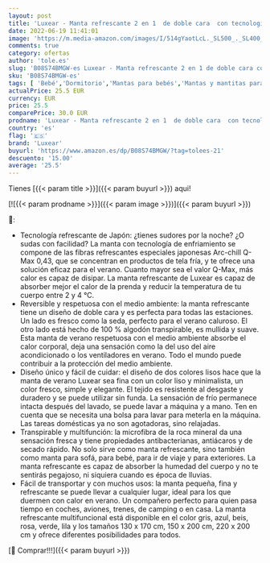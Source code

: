 ```yaml
---
layout: post
title: 'Luxear - Manta refrescante 2 en 1  de doble cara  con tecnología Arc-Chill Q-Max 0 43; fina  de verano  de algodón  para adultos y bebés  para la cama  130 x 170 cm  de color beis'
date: 2022-06-19 11:41:01
image: 'https://m.media-amazon.com/images/I/514gYaotLcL._SL500_._SL400_.jpg'
comments: true
category: ofertas
author: 'tole.es'
slug: 'B08S74BMGW-es Luxear - Manta refrescante 2 en 1 de doble cara con...'
sku: 'B08S74BMGW-es'
tags: [ 'Bebé','Dormitorio','Mantas para bebés','Mantas y mantitas para bebés','Ropa de cama','bebés','luxear','🇪🇸', ]
actualPrice: 25.5 EUR
currency: EUR
price: 25.5
comparePrice: 30.0 EUR
prodname: 'Luxear - Manta refrescante 2 en 1  de doble cara  con tecnología Arc-Chill Q-Max 0 43; fina  de verano  de algodón  para adultos y bebés  para la cama  130 x 170 cm  de color beis'
country: 'es'
flag: '🇪🇸'
brand: 'Luxear'
buyurl: 'https://www.amazon.es/dp/B08S74BMGW/?tag=tolees-21'
descuento: '15.00'
average: '25.5'
---
```


Tienes [{{< param title >}}]({{< param buyurl >}}) aqui!

[![{{< param prodname >}}]({{< param image >}})]({{< param buyurl >}})

🔎:

- Tecnología refrescante de Japón: ¿tienes sudores por la noche? ¿O sudas con facilidad? La manta con tecnología de enfriamiento se compone de las fibras refrescantes especiales japonesas Arc-chill Q-Max 0,43, que se concentran en productos de tela fría, y te ofrece una solución eficaz para el verano. Cuanto mayor sea el valor Q-Max, más calor es capaz de disipar. La manta refrescante de Luxear es capaz de absorber mejor el calor de la prenda y reducir la temperatura de tu cuerpo entre 2 y 4 ℃.
- Reversible y respetuosa con el medio ambiente: la manta refrescante tiene un diseño de doble cara y es perfecta para todas las estaciones. Un lado es fresco como la seda, perfecto para el verano caluroso. El otro lado está hecho de 100 % algodón transpirable, es mullida y suave. Esta manta de verano respetuosa con el medio ambiente absorbe el calor corporal, deja una sensación como la del uso del aire acondicionado o los ventiladores en verano. Todo el mundo puede contribuir a la protección del medio ambiente.
- Diseño único y fácil de cuidar: el diseño de dos colores lisos hace que la manta de verano Luxear sea fina con un color liso y minimalista, un color fresco, simple y elegante. El tejido es resistente al desgaste y duradero y se puede utilizar sin funda. La sensación de frío permanece intacta después del lavado, se puede lavar a máquina y a mano. Ten en cuenta que se necesita una bolsa para lavar para meterla en la máquina. Las tareas domésticas ya no son agotadoras, sino relajadas.
- Transpirable y multifunción: la microfibra de la roca mineral da una sensación fresca y tiene propiedades antibacterianas, antiácaros y de secado rápido. No solo sirve como manta refrescante, sino también como manta para sofá, para bebé, para ir de viaje y para exteriores. La manta refrescante es capaz de absorber la humedad del cuerpo y no te sentirás pegajoso, ni siquiera cuando es época de lluvias.
- Fácil de transportar y con muchos usos: la manta pequeña, fina y refrescante se puede llevar a cualquier lugar, ideal para los que duermen con calor en verano. Un compañero perfecto para quien pasa tiempo en coches, aviones, trenes, de camping o en casa. La manta refrescante multifuncional está disponible en el color gris, azul, beis, rosa, verde, lila y los tamaños 130 x 170 cm, 150 x 200 cm, 220 x 200 cm y ofrece diferentes posibilidades para todos.

[🛒 Comprar!!!]({{< param buyurl >}})
